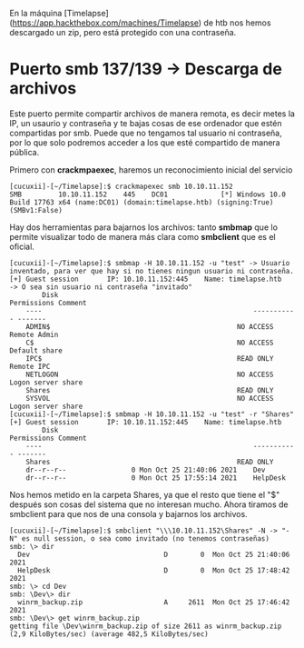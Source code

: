 
En la máquina [Timelapse] (https://app.hackthebox.com/machines/Timelapse) de htb nos hemos descargado un zip, pero está protegido con una contraseña.

# Puerto smb 137/139 -> Descarga de archivos

Este puerto permite compartir archivos de manera remota, es decir metes la IP, un usaurio y contraseña y te bajas cosas de ese ordenador que estén compartidas por smb.
Puede que no tengamos tal usuario ni contraseña, por lo que solo podremos acceder a los que esté compartido de manera pública.

Primero con **crackmpaexec**, haremos un reconocimiento inicial del servicio

```console
[cucuxii]-[~/Timelapse]:$ crackmapexec smb 10.10.11.152
SMB         10.10.11.152    445    DC01             [*] Windows 10.0 Build 17763 x64 (name:DC01) (domain:timelapse.htb) (signing:True) (SMBv1:False)
```
Hay dos herramientas para bajarnos los archivos: tanto **smbmap** que lo permite visualizar todo de manera más clara como **smbclient** que es el oficial.

```console
[cucuxii]-[~/Timelapse]:$ smbmap -H 10.10.11.152 -u "test" -> Usuario inventado, para ver que hay si no tienes ningun usuario ni contraseña.
[+] Guest session   	IP: 10.10.11.152:445	Name: timelapse.htb     -> O sea sin usuario ni contraseña "invitado"                                
        Disk                                                  	Permissions	Comment
	----                                                  	-----------	-------
	ADMIN$                                            	NO ACCESS	Remote Admin
	C$                                                	NO ACCESS	Default share
	IPC$                                              	READ ONLY	Remote IPC
	NETLOGON                                          	NO ACCESS	Logon server share 
	Shares                                            	READ ONLY	
	SYSVOL                                            	NO ACCESS	Logon server share 
[cucuxii]-[~/Timelapse]:$ smbmap -H 10.10.11.152 -u "test" -r "Shares"
[+] Guest session   	IP: 10.10.11.152:445	Name: timelapse.htb                                     
        Disk                                                  	Permissions	Comment
	----                                                  	-----------	-------
	Shares                                            	READ ONLY	
	dr--r--r--                0 Mon Oct 25 21:40:06 2021	Dev
	dr--r--r--                0 Mon Oct 25 17:55:14 2021	HelpDesk
```
Nos hemos metido en la carpeta Shares, ya que el resto que tiene el "$" después son cosas del sistema que no interesan mucho. Ahora tiramos de smbclient para que
nos de una consola y bajarnos los archivos.

```console
[cucuxii]-[~/Timelapse]:$ smbclient "\\\10.10.11.152\Shares" -N -> "-N" es null session, o sea como invitado (no tenemos contraseñas) 
smb: \> dir
  Dev                                 D        0  Mon Oct 25 21:40:06 2021
  HelpDesk                            D        0  Mon Oct 25 17:48:42 2021
smb: \> cd Dev
smb: \Dev\> dir
  winrm_backup.zip                    A     2611  Mon Oct 25 17:46:42 2021
smb: \Dev\> get winrm_backup.zip 
getting file \Dev\winrm_backup.zip of size 2611 as winrm_backup.zip (2,9 KiloBytes/sec) (average 482,5 KiloBytes/sec)
```
